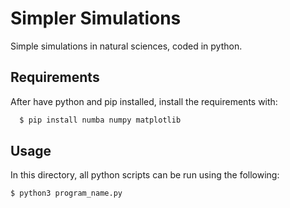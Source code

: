 
# Simpler Simulations

Simple simulations in natural sciences, coded in python.


## Requirements

After have python and pip installed, install the requirements with:

```bash
  $ pip install numba numpy matplotlib
```
    
## Usage

In this directory, all python scripts can be run using the following:

```bash
$ python3 program_name.py
```
